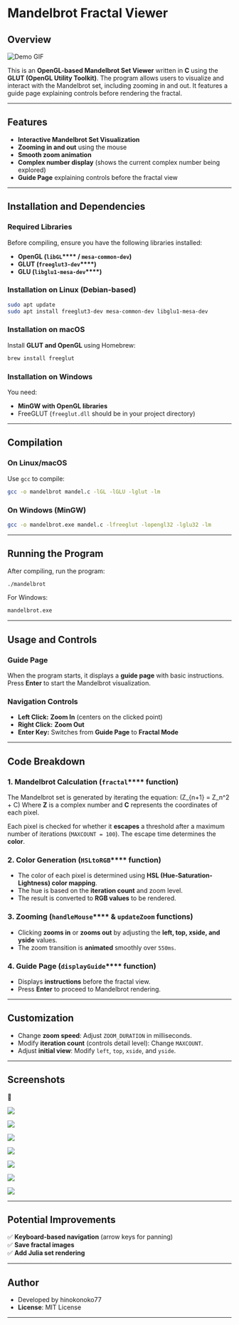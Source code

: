 # **Mandelbrot Fractal Viewer**

## **Overview**

![Demo GIF](https://github.com/hinokonoko77/mandelbrotset/blob/master/scrnshots/mandell.gif)

This is an **OpenGL-based Mandelbrot Set Viewer** written in **C** using the **GLUT (OpenGL Utility Toolkit)**. The program allows users to visualize and interact with the Mandelbrot set, including zooming in and out. It features a guide page explaining controls before rendering the fractal.

---

## **Features**

- **Interactive Mandelbrot Set Visualization**
- **Zooming in and out** using the mouse
- **Smooth zoom animation**
- **Complex number display** (shows the current complex number being explored)
- **Guide Page** explaining controls before the fractal view

---

## **Installation and Dependencies**

### **Required Libraries**

Before compiling, ensure you have the following libraries installed:

- **OpenGL (********`libGL`********\*\*\*\* / ************`mesa-common-dev`************)**
- **GLUT (********`freeglut3-dev`********\*\*\*\*)**
- **GLU (********`libglu1-mesa-dev`********\*\*\*\*)**

### **Installation on Linux (Debian-based)**

```sh
sudo apt update
sudo apt install freeglut3-dev mesa-common-dev libglu1-mesa-dev
```

### **Installation on macOS**

Install **GLUT and OpenGL** using Homebrew:

```sh
brew install freeglut
```

### **Installation on Windows**

You need:

- **MinGW with OpenGL libraries**
- FreeGLUT (`freeglut.dll` should be in your project directory)

---

## **Compilation**

### **On Linux/macOS**

Use `gcc` to compile:

```sh
gcc -o mandelbrot mandel.c -lGL -lGLU -lglut -lm
```

### **On Windows (MinGW)**

```sh
gcc -o mandelbrot.exe mandel.c -lfreeglut -lopengl32 -lglu32 -lm
```

---

## **Running the Program**

After compiling, run the program:

```sh
./mandelbrot
```

For Windows:

```sh
mandelbrot.exe
```

---

## **Usage and Controls**

### **Guide Page**

When the program starts, it displays a **guide page** with basic instructions. Press **Enter** to start the Mandelbrot visualization.

### **Navigation Controls**

- **Left Click:** **Zoom In** (centers on the clicked point)
- **Right Click:** **Zoom Out**
- **Enter Key:** Switches from **Guide Page** to **Fractal Mode**

---

## **Code Breakdown**

### **1. Mandelbrot Calculation (********`fractal`********\*\*\*\* function)**

The Mandelbrot set is generated by iterating the equation:
\(Z_{n+1} = Z_n^2 + C\)
Where **Z** is a complex number and **C** represents the coordinates of each pixel.

Each pixel is checked for whether it **escapes** a threshold after a maximum number of iterations (`MAXCOUNT = 100`). The escape time determines the **color**.

### **2. Color Generation (********`HSLtoRGB`********\*\*\*\* function)**

- The color of each pixel is determined using **HSL (Hue-Saturation-Lightness) color mapping**.
- The hue is based on the **iteration count** and zoom level.
- The result is converted to **RGB values** to be rendered.

### **3. Zooming (********`handleMouse`********\*\*\*\* & ************`updateZoom`************ functions)**

- Clicking **zooms in** or **zooms out** by adjusting the **left, top, xside, and yside** values.
- The zoom transition is **animated** smoothly over `550ms`.

### **4. Guide Page (********`displayGuide`********\*\*\*\* function)**

- Displays **instructions** before the fractal view.
- Press **Enter** to proceed to Mandelbrot rendering.

---

## **Customization**

- Change **zoom speed**: Adjust `ZOOM_DURATION` in milliseconds.
- Modify **iteration count** (controls detail level): Change `MAXCOUNT`.
- Adjust **initial view**: Modify `left`, `top`, `xside`, and `yside`.

---

## **Screenshots**

🔹

![](scrnshots/zoom2.png)

![](scrnshots/zoom4.png)

![](scrnshots/zoom6.png)

![](scrnshots/zoom1.png)

![](scrnshots/zoom7.png)

![](scrnshots/zoom5.png)

![](scrnshots/zoom3.png)


---

## **Potential Improvements**

✅ **Keyboard-based navigation** (arrow keys for panning)\
✅ **Save fractal images**\
✅ **Add Julia set rendering**

---

## **Author**

- Developed by hinokonoko77
- **License**: MIT License

---
